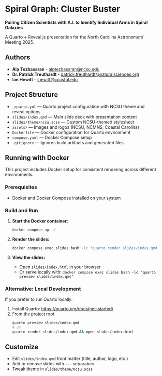 # Spiral Graph: Cluster Buster

**Pairing Citizen Scientists with A.I. to Identify Individual Arms in Spiral Galaxies**

A Quarto + Reveal.js presentation for the North Carolina Astronomers' Meeting 2025.

## Authors

- **Alp Tezbasaran** - alptezbasaran@ncsu.edu
- **Dr. Patrick Treuthardt** - patrick.treuthardt@naturalsciences.org  
- **Ian Hewitt** - ihewitt@coastal.edu

## Project Structure

- `_quarto.yml` — Quarto project configuration with NCSU theme and reveal options
- `slides/index.qmd` — Main slide deck with presentation content
- `slides/theme/ncsu.scss` — Custom NCSU-themed stylesheet
- `assets/` — Images and logos (NCSU, NCMNS, Coastal Carolina)
- `Dockerfile` — Docker configuration for Quarto environment
- `compose.yaml` — Docker Compose setup
- `.gitignore` — Ignores build artifacts and generated files

## Running with Docker

This project includes Docker setup for consistent rendering across different environments.

### Prerequisites

- Docker and Docker Compose installed on your system

### Build and Run

1. **Start the Docker container:**
   ```bash
   docker compose up -d
   ```

2. **Render the slides:**
   ```bash
   docker compose exec slides bash -lc "quarto render slides/index.qmd"
   ```

3. **View the slides:**
   - Open `slides/index.html` in your browser
   - Or serve locally with: `docker compose exec slides bash -lc "quarto preview slides/index.qmd"`

### Alternative: Local Development

If you prefer to run Quarto locally:

1. Install Quarto: https://quarto.org/docs/get-started/
2. From the project root:
   ```bash
   quarto preview slides/index.qmd
   # or
   quarto render slides/index.qmd && open slides/index.html
   ```

## Customize

- Edit `slides/index.qmd` front matter (title, author, logo, etc.)
- Add or remove slides with `---` separators
- Tweak theme in `slides/theme/ncsu.scss`



